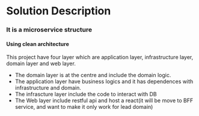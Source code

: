 
# Solution Description

### It is a microservice structure

#### Using clean architecture
This project have four layer which are application layer, infrastructure layer, domain layer and web layer. 
* The domain layer is at the centre and include the domain logic.
* The application layer have business logics and it has dependences with infrastructure and domain.
* The infrascture layer include the code to interact with DB
* The Web layer include restful api and host a react(it will be move to BFF service, and want to make it only work for lead domain) 
